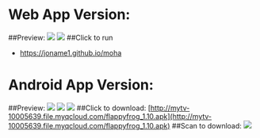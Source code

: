 # Web App Version:
##Preview:
![](http://i2.buimg.com/572691/46375e30d1df38eb.jpg)
![](http://i2.buimg.com/572691/682afd3408f74e7c.jpg)
##Click to run
* https://joname1.github.io/moha

# Android App Version:
##Preview:
![](http://i2.buimg.com/572691/10c8a6338267f243.jpg)
![](http://i2.buimg.com/572691/f3df28d47aa88462s.jpg)
![](http://i2.buimg.com/572691/37ddddf25dde3692.jpg)
##Click to download:
[http://mytv-10005639.file.myqcloud.com/flappyfrog_1.10.apk](http://mytv-10005639.file.myqcloud.com/flappyfrog_1.10.apk)
##Scan to download:
![](http://i2.buimg.com/572691/a9a88d14debfd0f5.png)
